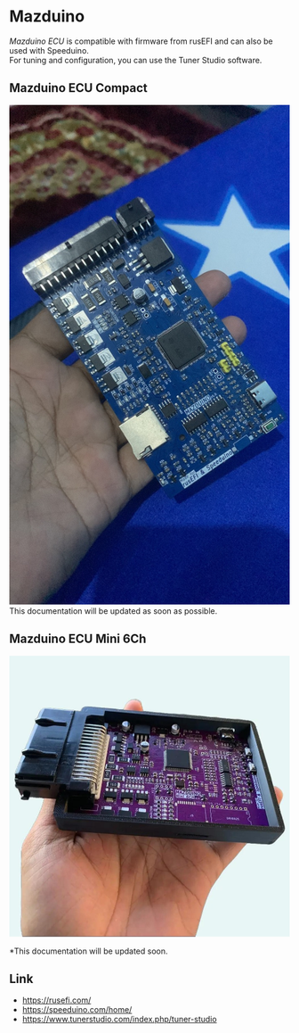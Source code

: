 # Mazduino
*Mazduino ECU* is compatible with firmware from rusEFI and can also be used with Speeduino.  
For tuning and configuration, you can use the Tuner Studio software.

## Mazduino ECU Compact
![Assembled Mazduino ECU](Mazduino-Compact/v1.1/assembled.jpeg)
This documentation will be updated as soon as possible.

## Mazduino ECU Mini 6Ch
![Assembled Mazduino ECU](Mazduino-Mini-6CH/mazduino-mini-6ch.jpeg)

*This documentation will be updated soon.


## Link
- https://rusefi.com/
- https://speeduino.com/home/
- https://www.tunerstudio.com/index.php/tuner-studio
